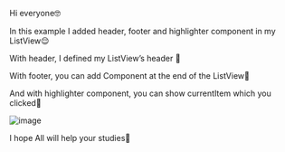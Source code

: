 Hi everyone🤓

In this example I added header, footer and highlighter component in my ListView😌

With header, I defined my ListView’s header 🥸

With footer, you can add Component at the end of the ListView🥳

And with highlighter component, you can show currentItem which you clicked👹

![image](https://github.com/fatmazayrek/Qt_Quick_and_QML_for_Beginners/assets/91613858/44f4d161-3d47-4a46-9a81-f14516fae020)

I hope All will help your studies🦝
